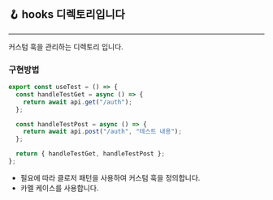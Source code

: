 ## 🪝 hooks 디렉토리입니다

---

커스텀 훅을 관리하는 디렉토리 입니다.

### 구현방법

```ts
export const useTest = () => {
  const handleTestGet = async () => {
    return await api.get("/auth");
  };

  const handleTestPost = async () => {
    return await api.post("/auth", "테스트 내용");
  };

  return { handleTestGet, handleTestPost };
};
```

- 필요에 따라 클로저 패턴을 사용하여 커스텀 훅을 정의합니다.
- 카멜 케이스를 사용합니다.
